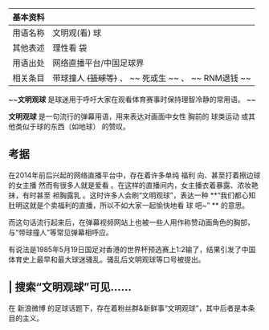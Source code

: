 |  **基本资料**  ||
|---|---|
|用语名称  |  文明观(看)  球   |
|其他表述  |  理性看  袋   |
|用语出处  |  网络直播平台/中国足球界   |
|相关条目  |  带球撞人  ~~(篮球等)~~ 、 ~~ 死或生  ~~ 、 ~~ RNM退钱  ~~  |
  
~~**文明观球** 是球迷用于呼吁大家在观看体育赛事时保持理智冷静的常用语。 ~~

**文明观球** 是一句流行的弹幕用语，用来表达对画面中女性  胸前的  球类运动  或其他类似于球的东西（如地球）  的赞叹。

##  考据

在2014年前后兴起的网络直播平台中，存在着许多单纯  福利  向、甚至打着擦边球的女主播  然而有很多人就是爱看
。在这样的直播间内，女主播衣着暴露、浓妆艳抹，有时甚至  袒胸露乳  。这时许多人会刷“文明观球”，表达一种
**“我们都心知肚明这就是个卖福利的直播，所以不如大家一起愉快地看 球  吧~” ** 的意思。

而这句话流行起来后，在弹幕视频网站上也被一些人用作称赞动画角色的胸部，与“带球撞人”等常见弹幕相呼应。

有说法是1985年5月19日国足对香港的世界杯预选赛上1:2输了，结果引发了中国体育史上最早和最大球迷骚乱。骚乱后文明观球等口号被提出。

|  搜索“文明观球”可见……  
---  
  

在  新浪微博  的足球话题下，存在着粉丝群&新鲜事“文明观球”，其中后者是本条目的主义。  </br>  
  
  